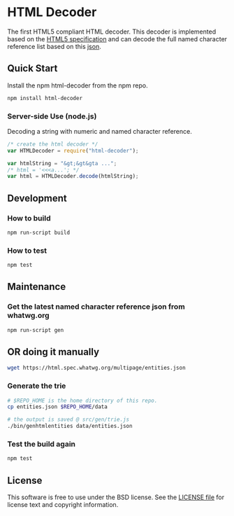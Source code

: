 HTML Decoder
===============================
The first HTML5 compliant HTML decoder. This decoder is implemented based on the <a href="https://html.spec.whatwg.org/multipage/syntax.html#tokenizing-character-references">HTML5 specification</a> and can decode the full named character reference list based on this <a href="https://html.spec.whatwg.org/multipage/entities.json">json</a>.

## Quick Start

Install the npm html-decoder from the npm repo.
```sh
npm install html-decoder
```

### Server-side Use (node.js)

Decoding a string with numeric and named character reference.

```js
/* create the html decoder */
var HTMLDecoder = require("html-decoder");

var htmlString = "&gt;&gt&gta ...";
/* html = '<<<a...'; */
var html = HTMLDecoder.decode(htmlString);
```

## Development

### How to build

```sh
npm run-script build
```

### How to test
```sh
npm test
```

## Maintenance

### Get the latest named character reference json from whatwg.org
```sh
npm run-script gen
```

## OR doing it manually

```sh
wget https://html.spec.whatwg.org/multipage/entities.json
```

### Generate the trie
```sh
# $REPO_HOME is the home directory of this repo.
cp entities.json $REPO_HOME/data 

# the output is saved @ src/gen/trie.js
./bin/genhtmlentities data/entities.json
```

### Test the build again
```sh
npm test
```

## License

This software is free to use under the BSD license.
See the [LICENSE file](./LICENSE) for license text and copyright information.
